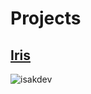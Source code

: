 
<h1 align="left">Projects</h3>
<h2><a href="https://github.com/Iris-Development">Iris</a></h2>
<p><img align="left" src="https://github-readme-streak-stats.herokuapp.com/?user=isakdev&" alt="isakdev" /></p>
